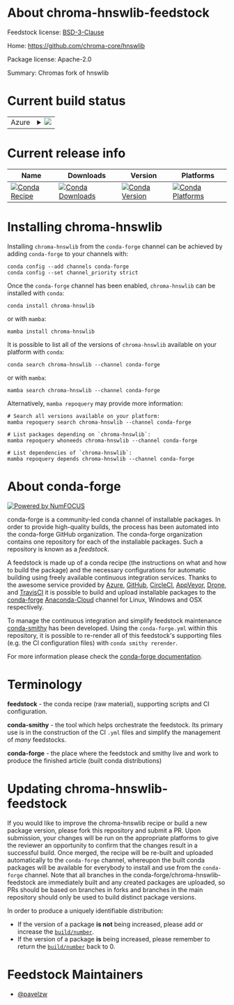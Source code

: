 About chroma-hnswlib-feedstock
==============================

Feedstock license: [BSD-3-Clause](https://github.com/conda-forge/chroma-hnswlib-feedstock/blob/main/LICENSE.txt)

Home: https://github.com/chroma-core/hnswlib

Package license: Apache-2.0

Summary: Chromas fork of hnswlib

Current build status
====================


<table>
    
  <tr>
    <td>Azure</td>
    <td>
      <details>
        <summary>
          <a href="https://dev.azure.com/conda-forge/feedstock-builds/_build/latest?definitionId=20150&branchName=main">
            <img src="https://dev.azure.com/conda-forge/feedstock-builds/_apis/build/status/chroma-hnswlib-feedstock?branchName=main">
          </a>
        </summary>
        <table>
          <thead><tr><th>Variant</th><th>Status</th></tr></thead>
          <tbody><tr>
              <td>linux_64_numpy1.22python3.10.____cpython</td>
              <td>
                <a href="https://dev.azure.com/conda-forge/feedstock-builds/_build/latest?definitionId=20150&branchName=main">
                  <img src="https://dev.azure.com/conda-forge/feedstock-builds/_apis/build/status/chroma-hnswlib-feedstock?branchName=main&jobName=linux&configuration=linux%20linux_64_numpy1.22python3.10.____cpython" alt="variant">
                </a>
              </td>
            </tr><tr>
              <td>linux_64_numpy1.22python3.8.____73_pypy</td>
              <td>
                <a href="https://dev.azure.com/conda-forge/feedstock-builds/_build/latest?definitionId=20150&branchName=main">
                  <img src="https://dev.azure.com/conda-forge/feedstock-builds/_apis/build/status/chroma-hnswlib-feedstock?branchName=main&jobName=linux&configuration=linux%20linux_64_numpy1.22python3.8.____73_pypy" alt="variant">
                </a>
              </td>
            </tr><tr>
              <td>linux_64_numpy1.22python3.8.____cpython</td>
              <td>
                <a href="https://dev.azure.com/conda-forge/feedstock-builds/_build/latest?definitionId=20150&branchName=main">
                  <img src="https://dev.azure.com/conda-forge/feedstock-builds/_apis/build/status/chroma-hnswlib-feedstock?branchName=main&jobName=linux&configuration=linux%20linux_64_numpy1.22python3.8.____cpython" alt="variant">
                </a>
              </td>
            </tr><tr>
              <td>linux_64_numpy1.22python3.9.____73_pypy</td>
              <td>
                <a href="https://dev.azure.com/conda-forge/feedstock-builds/_build/latest?definitionId=20150&branchName=main">
                  <img src="https://dev.azure.com/conda-forge/feedstock-builds/_apis/build/status/chroma-hnswlib-feedstock?branchName=main&jobName=linux&configuration=linux%20linux_64_numpy1.22python3.9.____73_pypy" alt="variant">
                </a>
              </td>
            </tr><tr>
              <td>linux_64_numpy1.22python3.9.____cpython</td>
              <td>
                <a href="https://dev.azure.com/conda-forge/feedstock-builds/_build/latest?definitionId=20150&branchName=main">
                  <img src="https://dev.azure.com/conda-forge/feedstock-builds/_apis/build/status/chroma-hnswlib-feedstock?branchName=main&jobName=linux&configuration=linux%20linux_64_numpy1.22python3.9.____cpython" alt="variant">
                </a>
              </td>
            </tr><tr>
              <td>linux_64_numpy1.23python3.11.____cpython</td>
              <td>
                <a href="https://dev.azure.com/conda-forge/feedstock-builds/_build/latest?definitionId=20150&branchName=main">
                  <img src="https://dev.azure.com/conda-forge/feedstock-builds/_apis/build/status/chroma-hnswlib-feedstock?branchName=main&jobName=linux&configuration=linux%20linux_64_numpy1.23python3.11.____cpython" alt="variant">
                </a>
              </td>
            </tr><tr>
              <td>linux_aarch64_numpy1.22python3.10.____cpython</td>
              <td>
                <a href="https://dev.azure.com/conda-forge/feedstock-builds/_build/latest?definitionId=20150&branchName=main">
                  <img src="https://dev.azure.com/conda-forge/feedstock-builds/_apis/build/status/chroma-hnswlib-feedstock?branchName=main&jobName=linux&configuration=linux%20linux_aarch64_numpy1.22python3.10.____cpython" alt="variant">
                </a>
              </td>
            </tr><tr>
              <td>linux_aarch64_numpy1.22python3.8.____73_pypy</td>
              <td>
                <a href="https://dev.azure.com/conda-forge/feedstock-builds/_build/latest?definitionId=20150&branchName=main">
                  <img src="https://dev.azure.com/conda-forge/feedstock-builds/_apis/build/status/chroma-hnswlib-feedstock?branchName=main&jobName=linux&configuration=linux%20linux_aarch64_numpy1.22python3.8.____73_pypy" alt="variant">
                </a>
              </td>
            </tr><tr>
              <td>linux_aarch64_numpy1.22python3.8.____cpython</td>
              <td>
                <a href="https://dev.azure.com/conda-forge/feedstock-builds/_build/latest?definitionId=20150&branchName=main">
                  <img src="https://dev.azure.com/conda-forge/feedstock-builds/_apis/build/status/chroma-hnswlib-feedstock?branchName=main&jobName=linux&configuration=linux%20linux_aarch64_numpy1.22python3.8.____cpython" alt="variant">
                </a>
              </td>
            </tr><tr>
              <td>linux_aarch64_numpy1.22python3.9.____73_pypy</td>
              <td>
                <a href="https://dev.azure.com/conda-forge/feedstock-builds/_build/latest?definitionId=20150&branchName=main">
                  <img src="https://dev.azure.com/conda-forge/feedstock-builds/_apis/build/status/chroma-hnswlib-feedstock?branchName=main&jobName=linux&configuration=linux%20linux_aarch64_numpy1.22python3.9.____73_pypy" alt="variant">
                </a>
              </td>
            </tr><tr>
              <td>linux_aarch64_numpy1.22python3.9.____cpython</td>
              <td>
                <a href="https://dev.azure.com/conda-forge/feedstock-builds/_build/latest?definitionId=20150&branchName=main">
                  <img src="https://dev.azure.com/conda-forge/feedstock-builds/_apis/build/status/chroma-hnswlib-feedstock?branchName=main&jobName=linux&configuration=linux%20linux_aarch64_numpy1.22python3.9.____cpython" alt="variant">
                </a>
              </td>
            </tr><tr>
              <td>linux_aarch64_numpy1.23python3.11.____cpython</td>
              <td>
                <a href="https://dev.azure.com/conda-forge/feedstock-builds/_build/latest?definitionId=20150&branchName=main">
                  <img src="https://dev.azure.com/conda-forge/feedstock-builds/_apis/build/status/chroma-hnswlib-feedstock?branchName=main&jobName=linux&configuration=linux%20linux_aarch64_numpy1.23python3.11.____cpython" alt="variant">
                </a>
              </td>
            </tr><tr>
              <td>linux_ppc64le_numpy1.22python3.10.____cpython</td>
              <td>
                <a href="https://dev.azure.com/conda-forge/feedstock-builds/_build/latest?definitionId=20150&branchName=main">
                  <img src="https://dev.azure.com/conda-forge/feedstock-builds/_apis/build/status/chroma-hnswlib-feedstock?branchName=main&jobName=linux&configuration=linux%20linux_ppc64le_numpy1.22python3.10.____cpython" alt="variant">
                </a>
              </td>
            </tr><tr>
              <td>linux_ppc64le_numpy1.22python3.8.____73_pypy</td>
              <td>
                <a href="https://dev.azure.com/conda-forge/feedstock-builds/_build/latest?definitionId=20150&branchName=main">
                  <img src="https://dev.azure.com/conda-forge/feedstock-builds/_apis/build/status/chroma-hnswlib-feedstock?branchName=main&jobName=linux&configuration=linux%20linux_ppc64le_numpy1.22python3.8.____73_pypy" alt="variant">
                </a>
              </td>
            </tr><tr>
              <td>linux_ppc64le_numpy1.22python3.8.____cpython</td>
              <td>
                <a href="https://dev.azure.com/conda-forge/feedstock-builds/_build/latest?definitionId=20150&branchName=main">
                  <img src="https://dev.azure.com/conda-forge/feedstock-builds/_apis/build/status/chroma-hnswlib-feedstock?branchName=main&jobName=linux&configuration=linux%20linux_ppc64le_numpy1.22python3.8.____cpython" alt="variant">
                </a>
              </td>
            </tr><tr>
              <td>linux_ppc64le_numpy1.22python3.9.____73_pypy</td>
              <td>
                <a href="https://dev.azure.com/conda-forge/feedstock-builds/_build/latest?definitionId=20150&branchName=main">
                  <img src="https://dev.azure.com/conda-forge/feedstock-builds/_apis/build/status/chroma-hnswlib-feedstock?branchName=main&jobName=linux&configuration=linux%20linux_ppc64le_numpy1.22python3.9.____73_pypy" alt="variant">
                </a>
              </td>
            </tr><tr>
              <td>linux_ppc64le_numpy1.22python3.9.____cpython</td>
              <td>
                <a href="https://dev.azure.com/conda-forge/feedstock-builds/_build/latest?definitionId=20150&branchName=main">
                  <img src="https://dev.azure.com/conda-forge/feedstock-builds/_apis/build/status/chroma-hnswlib-feedstock?branchName=main&jobName=linux&configuration=linux%20linux_ppc64le_numpy1.22python3.9.____cpython" alt="variant">
                </a>
              </td>
            </tr><tr>
              <td>linux_ppc64le_numpy1.23python3.11.____cpython</td>
              <td>
                <a href="https://dev.azure.com/conda-forge/feedstock-builds/_build/latest?definitionId=20150&branchName=main">
                  <img src="https://dev.azure.com/conda-forge/feedstock-builds/_apis/build/status/chroma-hnswlib-feedstock?branchName=main&jobName=linux&configuration=linux%20linux_ppc64le_numpy1.23python3.11.____cpython" alt="variant">
                </a>
              </td>
            </tr><tr>
              <td>osx_64_numpy1.22python3.10.____cpython</td>
              <td>
                <a href="https://dev.azure.com/conda-forge/feedstock-builds/_build/latest?definitionId=20150&branchName=main">
                  <img src="https://dev.azure.com/conda-forge/feedstock-builds/_apis/build/status/chroma-hnswlib-feedstock?branchName=main&jobName=osx&configuration=osx%20osx_64_numpy1.22python3.10.____cpython" alt="variant">
                </a>
              </td>
            </tr><tr>
              <td>osx_64_numpy1.22python3.8.____73_pypy</td>
              <td>
                <a href="https://dev.azure.com/conda-forge/feedstock-builds/_build/latest?definitionId=20150&branchName=main">
                  <img src="https://dev.azure.com/conda-forge/feedstock-builds/_apis/build/status/chroma-hnswlib-feedstock?branchName=main&jobName=osx&configuration=osx%20osx_64_numpy1.22python3.8.____73_pypy" alt="variant">
                </a>
              </td>
            </tr><tr>
              <td>osx_64_numpy1.22python3.8.____cpython</td>
              <td>
                <a href="https://dev.azure.com/conda-forge/feedstock-builds/_build/latest?definitionId=20150&branchName=main">
                  <img src="https://dev.azure.com/conda-forge/feedstock-builds/_apis/build/status/chroma-hnswlib-feedstock?branchName=main&jobName=osx&configuration=osx%20osx_64_numpy1.22python3.8.____cpython" alt="variant">
                </a>
              </td>
            </tr><tr>
              <td>osx_64_numpy1.22python3.9.____73_pypy</td>
              <td>
                <a href="https://dev.azure.com/conda-forge/feedstock-builds/_build/latest?definitionId=20150&branchName=main">
                  <img src="https://dev.azure.com/conda-forge/feedstock-builds/_apis/build/status/chroma-hnswlib-feedstock?branchName=main&jobName=osx&configuration=osx%20osx_64_numpy1.22python3.9.____73_pypy" alt="variant">
                </a>
              </td>
            </tr><tr>
              <td>osx_64_numpy1.22python3.9.____cpython</td>
              <td>
                <a href="https://dev.azure.com/conda-forge/feedstock-builds/_build/latest?definitionId=20150&branchName=main">
                  <img src="https://dev.azure.com/conda-forge/feedstock-builds/_apis/build/status/chroma-hnswlib-feedstock?branchName=main&jobName=osx&configuration=osx%20osx_64_numpy1.22python3.9.____cpython" alt="variant">
                </a>
              </td>
            </tr><tr>
              <td>osx_64_numpy1.23python3.11.____cpython</td>
              <td>
                <a href="https://dev.azure.com/conda-forge/feedstock-builds/_build/latest?definitionId=20150&branchName=main">
                  <img src="https://dev.azure.com/conda-forge/feedstock-builds/_apis/build/status/chroma-hnswlib-feedstock?branchName=main&jobName=osx&configuration=osx%20osx_64_numpy1.23python3.11.____cpython" alt="variant">
                </a>
              </td>
            </tr><tr>
              <td>osx_arm64_numpy1.22python3.10.____cpython</td>
              <td>
                <a href="https://dev.azure.com/conda-forge/feedstock-builds/_build/latest?definitionId=20150&branchName=main">
                  <img src="https://dev.azure.com/conda-forge/feedstock-builds/_apis/build/status/chroma-hnswlib-feedstock?branchName=main&jobName=osx&configuration=osx%20osx_arm64_numpy1.22python3.10.____cpython" alt="variant">
                </a>
              </td>
            </tr><tr>
              <td>osx_arm64_numpy1.22python3.8.____cpython</td>
              <td>
                <a href="https://dev.azure.com/conda-forge/feedstock-builds/_build/latest?definitionId=20150&branchName=main">
                  <img src="https://dev.azure.com/conda-forge/feedstock-builds/_apis/build/status/chroma-hnswlib-feedstock?branchName=main&jobName=osx&configuration=osx%20osx_arm64_numpy1.22python3.8.____cpython" alt="variant">
                </a>
              </td>
            </tr><tr>
              <td>osx_arm64_numpy1.22python3.9.____cpython</td>
              <td>
                <a href="https://dev.azure.com/conda-forge/feedstock-builds/_build/latest?definitionId=20150&branchName=main">
                  <img src="https://dev.azure.com/conda-forge/feedstock-builds/_apis/build/status/chroma-hnswlib-feedstock?branchName=main&jobName=osx&configuration=osx%20osx_arm64_numpy1.22python3.9.____cpython" alt="variant">
                </a>
              </td>
            </tr><tr>
              <td>osx_arm64_numpy1.23python3.11.____cpython</td>
              <td>
                <a href="https://dev.azure.com/conda-forge/feedstock-builds/_build/latest?definitionId=20150&branchName=main">
                  <img src="https://dev.azure.com/conda-forge/feedstock-builds/_apis/build/status/chroma-hnswlib-feedstock?branchName=main&jobName=osx&configuration=osx%20osx_arm64_numpy1.23python3.11.____cpython" alt="variant">
                </a>
              </td>
            </tr><tr>
              <td>win_64_numpy1.22python3.10.____cpython</td>
              <td>
                <a href="https://dev.azure.com/conda-forge/feedstock-builds/_build/latest?definitionId=20150&branchName=main">
                  <img src="https://dev.azure.com/conda-forge/feedstock-builds/_apis/build/status/chroma-hnswlib-feedstock?branchName=main&jobName=win&configuration=win%20win_64_numpy1.22python3.10.____cpython" alt="variant">
                </a>
              </td>
            </tr><tr>
              <td>win_64_numpy1.22python3.8.____73_pypy</td>
              <td>
                <a href="https://dev.azure.com/conda-forge/feedstock-builds/_build/latest?definitionId=20150&branchName=main">
                  <img src="https://dev.azure.com/conda-forge/feedstock-builds/_apis/build/status/chroma-hnswlib-feedstock?branchName=main&jobName=win&configuration=win%20win_64_numpy1.22python3.8.____73_pypy" alt="variant">
                </a>
              </td>
            </tr><tr>
              <td>win_64_numpy1.22python3.8.____cpython</td>
              <td>
                <a href="https://dev.azure.com/conda-forge/feedstock-builds/_build/latest?definitionId=20150&branchName=main">
                  <img src="https://dev.azure.com/conda-forge/feedstock-builds/_apis/build/status/chroma-hnswlib-feedstock?branchName=main&jobName=win&configuration=win%20win_64_numpy1.22python3.8.____cpython" alt="variant">
                </a>
              </td>
            </tr><tr>
              <td>win_64_numpy1.22python3.9.____73_pypy</td>
              <td>
                <a href="https://dev.azure.com/conda-forge/feedstock-builds/_build/latest?definitionId=20150&branchName=main">
                  <img src="https://dev.azure.com/conda-forge/feedstock-builds/_apis/build/status/chroma-hnswlib-feedstock?branchName=main&jobName=win&configuration=win%20win_64_numpy1.22python3.9.____73_pypy" alt="variant">
                </a>
              </td>
            </tr><tr>
              <td>win_64_numpy1.22python3.9.____cpython</td>
              <td>
                <a href="https://dev.azure.com/conda-forge/feedstock-builds/_build/latest?definitionId=20150&branchName=main">
                  <img src="https://dev.azure.com/conda-forge/feedstock-builds/_apis/build/status/chroma-hnswlib-feedstock?branchName=main&jobName=win&configuration=win%20win_64_numpy1.22python3.9.____cpython" alt="variant">
                </a>
              </td>
            </tr><tr>
              <td>win_64_numpy1.23python3.11.____cpython</td>
              <td>
                <a href="https://dev.azure.com/conda-forge/feedstock-builds/_build/latest?definitionId=20150&branchName=main">
                  <img src="https://dev.azure.com/conda-forge/feedstock-builds/_apis/build/status/chroma-hnswlib-feedstock?branchName=main&jobName=win&configuration=win%20win_64_numpy1.23python3.11.____cpython" alt="variant">
                </a>
              </td>
            </tr>
          </tbody>
        </table>
      </details>
    </td>
  </tr>
</table>

Current release info
====================

| Name | Downloads | Version | Platforms |
| --- | --- | --- | --- |
| [![Conda Recipe](https://img.shields.io/badge/recipe-chroma--hnswlib-green.svg)](https://anaconda.org/conda-forge/chroma-hnswlib) | [![Conda Downloads](https://img.shields.io/conda/dn/conda-forge/chroma-hnswlib.svg)](https://anaconda.org/conda-forge/chroma-hnswlib) | [![Conda Version](https://img.shields.io/conda/vn/conda-forge/chroma-hnswlib.svg)](https://anaconda.org/conda-forge/chroma-hnswlib) | [![Conda Platforms](https://img.shields.io/conda/pn/conda-forge/chroma-hnswlib.svg)](https://anaconda.org/conda-forge/chroma-hnswlib) |

Installing chroma-hnswlib
=========================

Installing `chroma-hnswlib` from the `conda-forge` channel can be achieved by adding `conda-forge` to your channels with:

```
conda config --add channels conda-forge
conda config --set channel_priority strict
```

Once the `conda-forge` channel has been enabled, `chroma-hnswlib` can be installed with `conda`:

```
conda install chroma-hnswlib
```

or with `mamba`:

```
mamba install chroma-hnswlib
```

It is possible to list all of the versions of `chroma-hnswlib` available on your platform with `conda`:

```
conda search chroma-hnswlib --channel conda-forge
```

or with `mamba`:

```
mamba search chroma-hnswlib --channel conda-forge
```

Alternatively, `mamba repoquery` may provide more information:

```
# Search all versions available on your platform:
mamba repoquery search chroma-hnswlib --channel conda-forge

# List packages depending on `chroma-hnswlib`:
mamba repoquery whoneeds chroma-hnswlib --channel conda-forge

# List dependencies of `chroma-hnswlib`:
mamba repoquery depends chroma-hnswlib --channel conda-forge
```


About conda-forge
=================

[![Powered by
NumFOCUS](https://img.shields.io/badge/powered%20by-NumFOCUS-orange.svg?style=flat&colorA=E1523D&colorB=007D8A)](https://numfocus.org)

conda-forge is a community-led conda channel of installable packages.
In order to provide high-quality builds, the process has been automated into the
conda-forge GitHub organization. The conda-forge organization contains one repository
for each of the installable packages. Such a repository is known as a *feedstock*.

A feedstock is made up of a conda recipe (the instructions on what and how to build
the package) and the necessary configurations for automatic building using freely
available continuous integration services. Thanks to the awesome service provided by
[Azure](https://azure.microsoft.com/en-us/services/devops/), [GitHub](https://github.com/),
[CircleCI](https://circleci.com/), [AppVeyor](https://www.appveyor.com/),
[Drone](https://cloud.drone.io/welcome), and [TravisCI](https://travis-ci.com/)
it is possible to build and upload installable packages to the
[conda-forge](https://anaconda.org/conda-forge) [Anaconda-Cloud](https://anaconda.org/)
channel for Linux, Windows and OSX respectively.

To manage the continuous integration and simplify feedstock maintenance
[conda-smithy](https://github.com/conda-forge/conda-smithy) has been developed.
Using the ``conda-forge.yml`` within this repository, it is possible to re-render all of
this feedstock's supporting files (e.g. the CI configuration files) with ``conda smithy rerender``.

For more information please check the [conda-forge documentation](https://conda-forge.org/docs/).

Terminology
===========

**feedstock** - the conda recipe (raw material), supporting scripts and CI configuration.

**conda-smithy** - the tool which helps orchestrate the feedstock.
                   Its primary use is in the construction of the CI ``.yml`` files
                   and simplify the management of *many* feedstocks.

**conda-forge** - the place where the feedstock and smithy live and work to
                  produce the finished article (built conda distributions)


Updating chroma-hnswlib-feedstock
=================================

If you would like to improve the chroma-hnswlib recipe or build a new
package version, please fork this repository and submit a PR. Upon submission,
your changes will be run on the appropriate platforms to give the reviewer an
opportunity to confirm that the changes result in a successful build. Once
merged, the recipe will be re-built and uploaded automatically to the
`conda-forge` channel, whereupon the built conda packages will be available for
everybody to install and use from the `conda-forge` channel.
Note that all branches in the conda-forge/chroma-hnswlib-feedstock are
immediately built and any created packages are uploaded, so PRs should be based
on branches in forks and branches in the main repository should only be used to
build distinct package versions.

In order to produce a uniquely identifiable distribution:
 * If the version of a package **is not** being increased, please add or increase
   the [``build/number``](https://docs.conda.io/projects/conda-build/en/latest/resources/define-metadata.html#build-number-and-string).
 * If the version of a package **is** being increased, please remember to return
   the [``build/number``](https://docs.conda.io/projects/conda-build/en/latest/resources/define-metadata.html#build-number-and-string)
   back to 0.

Feedstock Maintainers
=====================

* [@pavelzw](https://github.com/pavelzw/)

